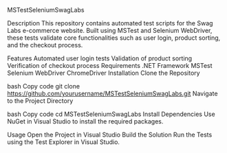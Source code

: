 MSTestSeleniumSwagLabs

Description
This repository contains automated test scripts for the Swag Labs e-commerce website. Built using MSTest and Selenium WebDriver, these tests validate core functionalities such as user login, product sorting, and the checkout process.

Features
Automated user login tests
Validation of product sorting
Verification of checkout process
Requirements
.NET Framework
MSTest
Selenium WebDriver
ChromeDriver
Installation
Clone the Repository

bash
Copy code
git clone https://github.com/yourusername/MSTestSeleniumSwagLabs.git
Navigate to the Project Directory

bash
Copy code
cd MSTestSeleniumSwagLabs
Install Dependencies
Use NuGet in Visual Studio to install the required packages.

Usage
Open the Project in Visual Studio
Build the Solution
Run the Tests using the Test Explorer in Visual Studio.
